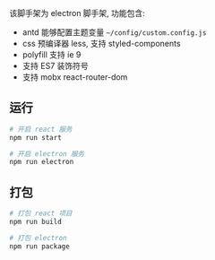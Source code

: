 该脚手架为 electron 脚手架, 功能包含:
- antd 能够配置主题变量 `~/config/custom.config.js`
- css 预编译器 less, 支持 styled-components
- polyfill 支持 ie 9
- 支持 ES7 装饰符号
- 支持 mobx react-router-dom

## 运行
``` bash
# 开启 react 服务
npm run start

# 开启 electron 服务
npm run electron
```

## 打包
``` bash
# 打包 react 项目
npm run build

# 打包 electron
npm run package
```
